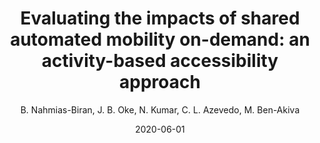 ---
author: B. Nahmias-Biran, J. B. Oke, N. Kumar, C. L. Azevedo, M. Ben-Akiva
date: 2020-06-01
slug: nahmias-biran2020evaluating
title: "Evaluating the impacts of shared automated mobility on-demand: an activity-based accessibility approach"
kind: unpublished
tags:
- activity based accessibility
- automated mobility on demand
---